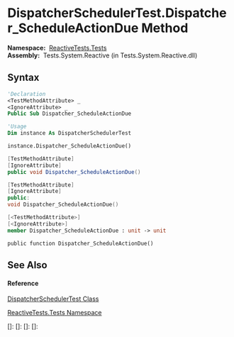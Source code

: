 # DispatcherSchedulerTest.Dispatcher\_ScheduleActionDue Method

**Namespace:**  [ReactiveTests.Tests](ReactiveTests.Tests\ReactiveTests.Tests.md)  
**Assembly:**  Tests.System.Reactive (in Tests.System.Reactive.dll)

## Syntax

```vb
'Declaration
<TestMethodAttribute> _
<IgnoreAttribute> _
Public Sub Dispatcher_ScheduleActionDue
```

```vb
'Usage
Dim instance As DispatcherSchedulerTest

instance.Dispatcher_ScheduleActionDue()
```

```csharp
[TestMethodAttribute]
[IgnoreAttribute]
public void Dispatcher_ScheduleActionDue()
```

```c++
[TestMethodAttribute]
[IgnoreAttribute]
public:
void Dispatcher_ScheduleActionDue()
```

```fsharp
[<TestMethodAttribute>]
[<IgnoreAttribute>]
member Dispatcher_ScheduleActionDue : unit -> unit 
```

```jscript
public function Dispatcher_ScheduleActionDue()
```

## See Also

#### Reference

[DispatcherSchedulerTest Class](DispatcherSchedulerTest\DispatcherSchedulerTest.md)

[ReactiveTests.Tests Namespace](ReactiveTests.Tests\ReactiveTests.Tests.md)

[]: 
[]: 
[]: 
[]: 